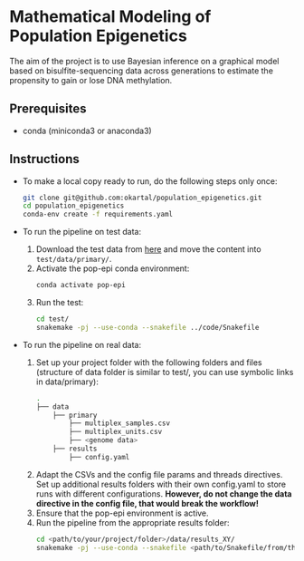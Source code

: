 # Mathematical Modeling of Population Epigenetics

The aim of the project is to use Bayesian inference on a graphical model based on bisulfite-sequencing data across generations to estimate the propensity to gain or lose DNA methylation.

## Prerequisites

- conda (miniconda3 or anaconda3)

## Instructions

- To make a local copy ready to run, do the following steps only once:
    ```sh
    git clone git@github.com:okartal/population_epigenetics.git
    cd population_epigenetics
    conda-env create -f requirements.yaml
    ```
- To run the pipeline on test data:

    1. Download the test data from [here](https://drive.google.com/drive/folders/1fwSfb71eED2ob0gJghPfNgHsuUTsTAJt) and move the content into `test/data/primary/`.
    2. Activate the pop-epi conda environment:
        ```sh
        conda activate pop-epi
        ```
    3. Run the test:
        ```sh
        cd test/
        snakemake -pj --use-conda --snakefile ../code/Snakefile
        ```
- To run the pipeline on real data:

    1. Set up your project folder with the following folders and files (structure of data folder is similar to test/, you can use symbolic links in data/primary):
        ```sh
        .
        ├── data
            ├── primary
                ├── multiplex_samples.csv
                ├── multiplex_units.csv
                ├── <genome data>
            ├── results
                ├── config.yaml
        ```
    2. Adapt the CSVs and the config file params and threads directives. Set up additional results folders with their own config.yaml to store runs with different configurations. **However, do not change the data directive in the config file, that would break the workflow!**
    3. Ensure that the pop-epi environment is active.
    4. Run the pipeline from the appropriate results folder:
        ```sh
        cd <path/to/your/project/folder>/data/results_XY/
        snakemake -pj --use-conda --snakefile <path/to/Snakefile/from/this/repo>
        ```
